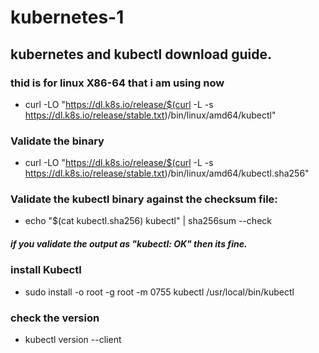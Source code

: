 # kubernetes-1

## kubernetes and kubectl download guide.
### thid is for linux X86-64 that i am using now
- curl -LO "https://dl.k8s.io/release/$(curl -L -s https://dl.k8s.io/release/stable.txt)/bin/linux/amd64/kubectl"

### Validate the binary 
- curl -LO "https://dl.k8s.io/release/$(curl -L -s https://dl.k8s.io/release/stable.txt)/bin/linux/amd64/kubectl.sha256"

### Validate the kubectl binary against the checksum file:

- echo "$(cat kubectl.sha256)  kubectl" | sha256sum --check

##### if you validate the output as "kubectl: OK" then its fine.

### install Kubectl
- sudo install -o root -g root -m 0755 kubectl /usr/local/bin/kubectl 

### check the version
- kubectl version --client